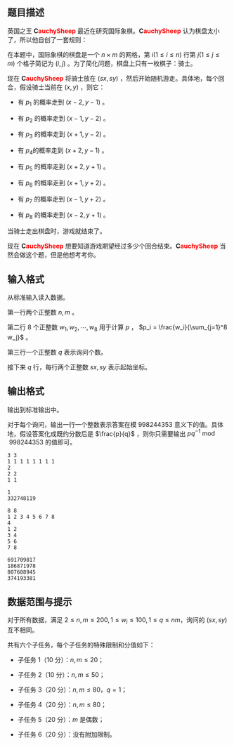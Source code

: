 ## 题目描述

英国之王 <b>C<font color=red>auchySheep</font></b> 最近在研究国际象棋。<b>C<font color=red>auchySheep</font></b> 认为棋盘太小了，所以他自创了一套规则：

在本题中，国际象棋的棋盘是一个 $n\times m$ 的网格，第 $i(1\le i\le n)$ 行第 $j(1\le j\le m)$ 个格子简记为 $(i, j)$ 。为了简化问题，棋盘上只有一枚棋子：骑士。

现在 <b>C<font color=red>auchySheep</font></b> 将骑士放在 $(sx, sy)$ ，然后开始随机游走。具体地，每个回合，假设骑士当前在 $(x,y)$ ，则它：

- 有 $p_1$ 的概率走到 $(x-2,y-1)$ 。
- 有 $p_2$ 的概率走到 $(x-1,y-2)$ 。
- 有 $p_3$ 的概率走到 $(x+1,y-2)$ 。
- 有 $p_4​$ 的概率走到 $(x+2,y-1)​$ 。
- 有 $p_5$ 的概率走到 $(x+2,y+1)$ 。
- 有 $p_6$ 的概率走到 $(x+1,y+2)$ 。
- 有 $p_7$ 的概率走到 $(x-1,y+2)$ 。
- 有 $p_8$ 的概率走到 $(x-2,y+1)$ 。

当骑士走出棋盘时，游戏就结束了。

现在 <b>C<font color=red>auchySheep</font></b> 想要知道游戏期望经过多少个回合结束。<b>C<font color=red>auchySheep</font></b> 当然会做这个题，但是他想考考你。

## 输入格式

从标准输入读入数据。 

第一行两个正整数 $n,m$ 。

第二行 $8$ 个正整数 $w_1, w_2, \cdots, w_8$ 用于计算 $p$ ， $p_i = \frac{w_i}{\sum_{j=1}^8 w_j}$ 。

第三行一个正整数 $q$ 表示询问个数。

接下来 $q$ 行，每行两个正整数 $sx, sy$ 表示起始坐标。

## 输出格式

输出到标准输出中。 

对于每个询问，输出一行一个整数表示答案在模 $998244353$ 意义下的值。具体地，假设答案化成既约分数后是 $\frac{p}{q}$ ，则你只需要输出 $pq^{-1}\bmod 998244353$ 的值即可。

```input1
3 3
1 1 1 1 1 1 1 1
2
2 2
1 1
```

```output1
1
332748119
```

```input2
8 8
1 2 3 4 5 6 7 8
4
1 2
3 4
5 6
7 8
```

```output2
691709817
186871978
807608945
374193381
```

## 数据范围与提示

对于所有数据，满足 $2\le n, m\le 200, 1\le w_i\le 100, 1\le q\le nm$，询问的 $(sx, sy)$ 互不相同。

共有六个子任务，每个子任务的特殊限制和分值如下：

* 子任务 $1$（$10$ 分）：$n, m\le 20$；
* 子任务 $2$（$10$ 分）：$n, m\le 50$；
* 子任务 $3$（$20$ 分）：$n, m\le 80$，$q=1$；
* 子任务 $4$（$20$ 分）：$n, m\le 80$；
* 子任务 $5$（$20$ 分）：$m$ 是偶数；
* 子任务 $6$（$20$ 分）：没有附加限制。

